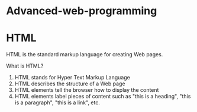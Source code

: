 # Advanced-web-programming

# HTML

HTML is the standard markup language for creating Web pages.

What is HTML?
1. HTML stands for Hyper Text Markup Language
2. HTML describes the structure of a Web page
3. HTML elements tell the browser how to display the content
4. HTML elements label pieces of content such as "this is a heading", "this is a paragraph", "this is a link", etc.
